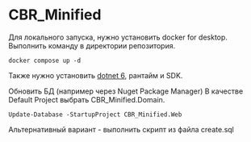 # CBR_Minified

Для локального запуска, нужно установить docker for desktop.
Выполнить команду в директории репозитория.

```shell
docker compose up -d
```

Также нужно установить [dotnet 6](https://dotnet.microsoft.com/en-us/download/dotnet/6.0), рантайм и SDK.

Обновить БД (например через Nuget Package Manager)
В качестве Default Project выбрать CBR_Minified.Domain.

```shell
Update-Database -StartupProject CBR_Minified.Web
```

Альтернативный вариант - выполнить скрипт из файла create.sql